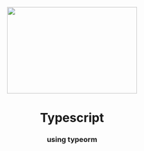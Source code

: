 <p align="center">
    <img src="https://www.transparentpng.com/thumb/tom-and-jerry/cartoon-jerry-angry-png-29.png" width="300" height="200">
</p>

<h1 align="center">Typescript</h1>
<h3 align="center">using typeorm</h3>
